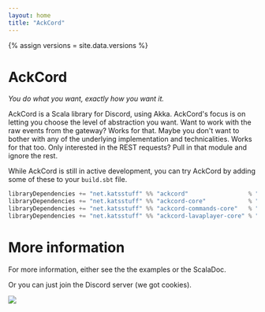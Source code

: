 ```yaml
---
layout: home
title: "AckCord"
---
```


{% assign versions = site.data.versions %}

# AckCord
*You do what you want, exactly how you want it.*

AckCord is a Scala library for Discord, using Akka. AckCord's focus is on letting you choose the level of abstraction you want. Want to work with the raw events from the gateway? Works for that. Maybe you don't want to bother with any of the underlying implementation and technicalities. Works for that too. Only interested in the REST requests? Pull in that module and ignore the rest.

While AckCord is still in active development, you can try AckCord by adding some of these to your `build.sbt` file.
```scala
libraryDependencies += "net.katsstuff" %% "ackcord"                 % "{{versions.ackcord}}" //For high level API, includes all the other modules
libraryDependencies += "net.katsstuff" %% "ackcord-core"            % "{{versions.ackcord}}" //Low level core API
libraryDependencies += "net.katsstuff" %% "ackcord-commands-core"   % "{{versions.ackcord}}" //Low to mid level Commands API
libraryDependencies += "net.katsstuff" %% "ackcord-lavaplayer-core" % "{{versions.ackcord}}" //Low level lavaplayer API
```

# More information
For more information, either see the the examples or the ScalaDoc.

Or you can just join the Discord server (we got cookies).

[![](https://discordapp.com/api/guilds/399373512072232961/embed.png?style=banner1)](https://discord.gg/5UH627u) 
